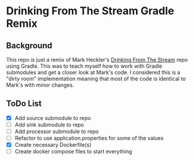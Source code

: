 # Drinking From The Stream Gradle Remix 

## Background 
This repo is just a remix of Mark Heckler's [Drinking From The Stream](https://github.com/mkheck/drinking-from-the-stream) repo using Gradle. 
This was to teach myself how to work with Gradle submodules and get a closer look at Mark's code. I considered this is a "dirty room" implementation meaning that most of the code is identical to Mark's with minor changes.

## ToDo List 
- [X] Add source submodule to repo 
- [ ] Add sink submodule to repo  
- [ ] Add processor submodule to repo 
- [ ] Refactor to use application.properties for some of the values
- [X] Create necessary Dockerfile(s)
- [ ] Create docker compose files to start everything